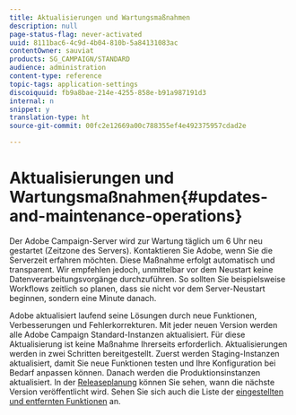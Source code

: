 ```yaml
---
title: Aktualisierungen und Wartungsmaßnahmen
description: null
page-status-flag: never-activated
uuid: 8111bac6-4c9d-4b04-810b-5a84131083ac
contentOwner: sauviat
products: SG_CAMPAIGN/STANDARD
audience: administration
content-type: reference
topic-tags: application-settings
discoiquuid: fb9a8bae-214e-4255-858e-b91a987191d3
internal: n
snippet: y
translation-type: ht
source-git-commit: 00fc2e12669a00c788355ef4e492375957cdad2e

---
```



# Aktualisierungen und Wartungsmaßnahmen{#updates-and-maintenance-operations}

Der Adobe Campaign-Server wird zur Wartung täglich um 6 Uhr neu gestartet (Zeitzone des Servers). Kontaktieren Sie Adobe, wenn Sie die Serverzeit erfahren möchten. Diese Maßnahme erfolgt automatisch und transparent. Wir empfehlen jedoch, unmittelbar vor dem Neustart keine Datenverarbeitungsvorgänge durchzuführen. So sollten Sie beispielsweise Workflows zeitlich so planen, dass sie nicht vor dem Server-Neustart beginnen, sondern eine Minute danach.

Adobe aktualisiert laufend seine Lösungen durch neue Funktionen, Verbesserungen und Fehlerkorrekturen. Mit jeder neuen Version werden alle Adobe Campaign Standard-Instanzen aktualisiert. Für diese Aktualisierung ist keine Maßnahme Ihrerseits erforderlich. Aktualisierungen werden in zwei Schritten bereitgestellt. Zuerst werden Staging-Instanzen aktualisiert, damit Sie neue Funktionen testen und Ihre Konfiguration bei Bedarf anpassen können. Danach werden die Produktionsinstanzen aktualisiert. In der [Releaseplanung](https://helpx.adobe.com/de/campaign/kb/acs-release-planning.html) können Sie sehen, wann die nächste Version veröffentlicht wird. Sehen Sie sich auch die Liste der [eingestellten und entfernten Funktionen](https://helpx.adobe.com/de/campaign/kb/acs-deprecated-and-removed-features.html) an.
